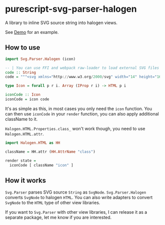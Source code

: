 # purescript-svg-parser-halogen

A library to inline SVG source string into halogen views.

See [Demo](https://rnons.github.io/purescript-svg-parser-halogen) for an example.

## How to use

```purescript
import Svg.Parser.Halogen (icon)

-- | You can use FFI and webpack raw-loader to load external SVG files
code :: String
code = """<svg xmlns="http://www.w3.org/2000/svg" width="14" height="16" viewBox="0 0 14 16"><path fill-rule="evenodd" d="M9.5 3L8 4.5 11.5 8 8 11.5 9.5 13 14 8 9.5 3zm-5 0L0 8l4.5 5L6 11.5 2.5 8 6 4.5 4.5 3z"/></svg>"""

type Icon = forall p r i. Array (IProp r i) -> HTML p i

iconCode :: Icon
iconCode = icon code
```

It's as simple as this, in most cases you only need the `icon` function. You can then use `iconCode` in your `render` function, you can also apply additional className to it.


`Halogen.HTML.Properties.class_` won't work though, you need to use `Halogen.HTML.attr`.

```purescript
import Halogen.HTML as HH

className = HH.attr (HH.AttrName "class")

render state =
  iconCode [ className "icon" ]
```

## How it works

`Svg.Parser` parses SVG source `String` as `SvgNode`. `Svg.Parser.Halogen` converts `SvgNode` to halogen `HTML`. You can also write adapters to convert `SvgNode` to the `HTML` type of other view libraries.

If you want to `Svg.Parser` with other view libraries, I can release it as a separate package, let me know if you are interested.
